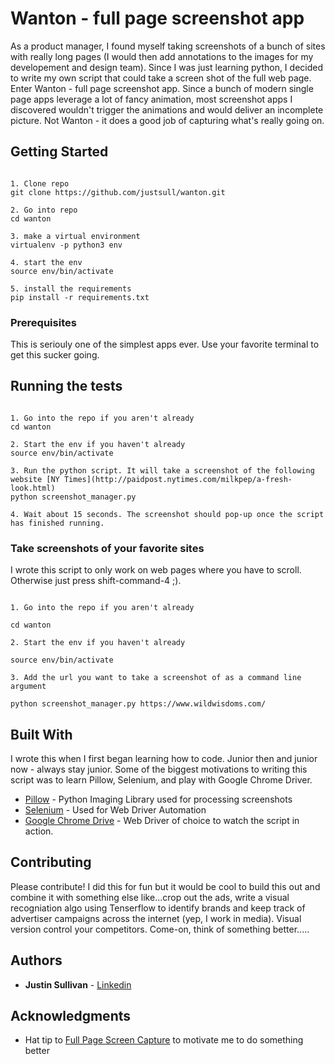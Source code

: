 # Wanton - full page screenshot app

As a product manager, I found myself taking screenshots of a bunch of sites with really long pages (I would then add annotations to the images for my developement and design team). Since I was just learning python, I decided to write my own script that could take a screen shot of the full web page. Enter Wanton - full page screenshot app. Since a bunch of modern single page apps leverage a lot of fancy animation, most screenshot apps I discovered wouldn't trigger the animations and would deliver an incomplete picture. Not Wanton - it does a good job of capturing what's really going on.

## Getting Started

```

1. Clone repo
git clone https://github.com/justsull/wanton.git

2. Go into repo
cd wanton

3. make a virtual environment
virtualenv -p python3 env

4. start the env
source env/bin/activate

5. install the requirements
pip install -r requirements.txt

```

### Prerequisites

This is seriouly one of the simplest apps ever. Use your favorite terminal to get this sucker going.


## Running the tests

```

1. Go into the repo if you aren't already
cd wanton

2. Start the env if you haven't already
source env/bin/activate

3. Run the python script. It will take a screenshot of the following website [NY Times](http://paidpost.nytimes.com/milkpep/a-fresh-look.html)
python screenshot_manager.py

4. Wait about 15 seconds. The screenshot should pop-up once the script has finished running.

```


### Take screenshots of your favorite sites

I wrote this script to only work on web pages where you have to scroll. Otherwise just press shift-command-4 ;). 

```

1. Go into the repo if you aren't already

cd wanton

2. Start the env if you haven't already

source env/bin/activate

3. Add the url you want to take a screenshot of as a command line argument

python screenshot_manager.py https://www.wildwisdoms.com/

```

## Built With

I wrote this when I first began learning how to code. Junior then and junior now - always stay junior. Some of the biggest motivations to writing this script was to learn Pillow, Selenium, and play with Google Chrome Driver.

* [Pillow](https://pillow.readthedocs.io/en/latest/) - Python Imaging Library used for processing screenshots
* [Selenium](http://www.seleniumhq.org/) - Used for Web Driver Automation
* [Google Chrome Drive](https://sites.google.com/a/chromium.org/chromedriver/) - Web Driver of choice to watch the script in action.

## Contributing

Please contribute! I did this for fun but it would be cool to build this out and combine it with something else like...crop out the ads, write a visual recogniation algo using Tenserflow to identify brands and keep track of advertiser campaigns across the internet (yep, I work in media). Visual version control your competitors. Come-on, think of something better.....

## Authors

* **Justin Sullivan** - [Linkedin](https://www.linkedin.com/in/justsull)


## Acknowledgments

* Hat tip to [Full Page Screen Capture](https://chrome.google.com/webstore/detail/full-page-screen-capture/fdpohaocaechififmbbbbbknoalclacl?hl=en-US) to motivate me to do something better 


